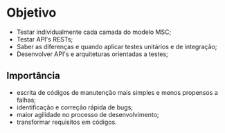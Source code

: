# Objetivo
- Testar individualmente cada camada do modelo MSC;
- Testar API's RESTs;
- Saber as diferenças e quando aplicar testes unitários e de integração;
- Desenvolver API's e arquiteturas orientadas a testes;


## Importância
- escrita de códigos de manutenção mais simples e menos propensos a falhas;
- identificação e correção rápida de bugs;
- maior agilidade no processo de desenvolvimento;
- transformar requisitos em códigos.
